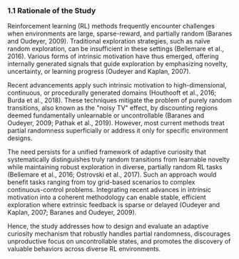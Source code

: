 ### 1.1 Rationale of the Study

Reinforcement learning (RL) methods frequently encounter challenges when environments are large, sparse-reward, and partially random (Baranes and Oudeyer, 2009). Traditional exploration strategies, such as naïve random exploration, can be insufficient in these settings (Bellemare et al., 2016). Various forms of intrinsic motivation have thus emerged, offering internally generated signals that guide exploration by emphasizing novelty, uncertainty, or learning progress (Oudeyer and Kaplan, 2007).  

Recent advancements apply such intrinsic motivation to high-dimensional, continuous, or procedurally generated domains (Houthooft et al., 2016; Burda et al., 2018). These techniques mitigate the problem of purely random transitions, also known as the "noisy TV" effect, by discounting regions deemed fundamentally unlearnable or uncontrollable (Baranes and Oudeyer, 2009; Pathak et al., 2019). However, most current methods treat partial randomness superficially or address it only for specific environment designs.  

The need persists for a unified framework of adaptive curiosity that systematically distinguishes truly random transitions from learnable novelty while maintaining robust exploration in diverse, partially random RL tasks (Bellemare et al., 2016; Ostrovski et al., 2017). Such an approach would benefit tasks ranging from toy grid-based scenarios to complex continuous-control problems. Integrating recent advances in intrinsic motivation into a coherent methodology can enable stable, efficient exploration where extrinsic feedback is sparse or delayed (Oudeyer and Kaplan, 2007; Baranes and Oudeyer, 2009).  

Hence, the study addresses how to design and evaluate an adaptive curiosity mechanism that robustly handles partial randomness, discourages unproductive focus on uncontrollable states, and promotes the discovery of valuable behaviors across diverse RL environments.
